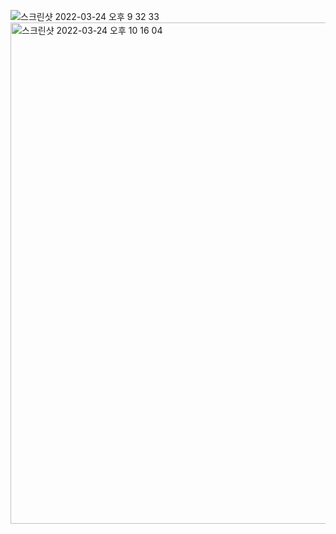 ![스크린샷 2022-03-24 오후 9 32 33](https://user-images.githubusercontent.com/68372094/159917142-003a6bd9-cf9c-469a-95b5-1ef9efd5f275.png)
<img width="802" alt="스크린샷 2022-03-24 오후 10 16 04" src="https://user-images.githubusercontent.com/68372094/159924289-5b811612-bd77-410e-95f4-9b25b9752b63.png">


